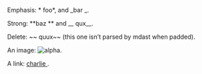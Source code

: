 Emphasis: * foo*, and _bar _.

Strong: **baz ** and __ qux__.

Delete: ~~ quux~~ (this one isn’t parsed by mdast when padded).

An image: ![ alpha](bravo.png).

A link: [ charlie ](delta.html).
